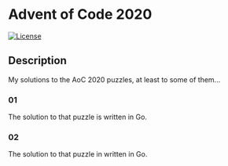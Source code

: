 # Advent of Code 2020

[![License](https://img.shields.io/badge/license-MIT-blue.svg)](/LICENSE)

## Description

My solutions to the AoC 2020 puzzles, at least to some of them...

### 01

The solution to that puzzle is written in Go.

### 02

The solution to that puzzle in written in Go.

